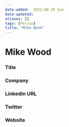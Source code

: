 ```yaml
---
date-added:  2022-08-28 Sun
date-updated: 
aliases: []
tags: [Person]
title: "Mike Wood"
---
```


# Mike Wood

### Title


### Company


### LinkedIn URL


### Twitter


### Website






